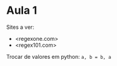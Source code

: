 # Aula 1

Sites a ver:

-   <regexone.com>
-   <regex101.com>

Trocar de valores em python:
`a, b = b, a`
